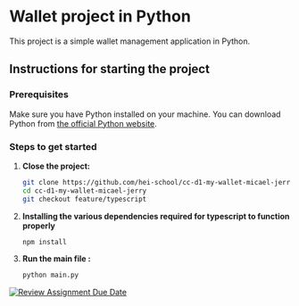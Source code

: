 # Wallet project in Python

This project is a simple wallet management application in Python.

## Instructions for starting the project

### Prerequisites

Make sure you have Python installed on your machine. You can download Python from [the official Python website](https://www.python.org/).

### Steps to get started

1. **Close the project:**

   ```bash
   git clone https://github.com/hei-school/cc-d1-my-wallet-micael-jerry.git
   cd cc-d1-my-wallet-micael-jerry
   git checkout feature/typescript

2. **Installing the various dependencies required for typescript to function properly**

   ```bash
   npm install

3. **Run the main file :**

   ```bash
   python main.py

[![Review Assignment Due Date](https://classroom.github.com/assets/deadline-readme-button-24ddc0f5d75046c5622901739e7c5dd533143b0c8e959d652212380cedb1ea36.svg)](https://classroom.github.com/a/hy8NMZUz)
